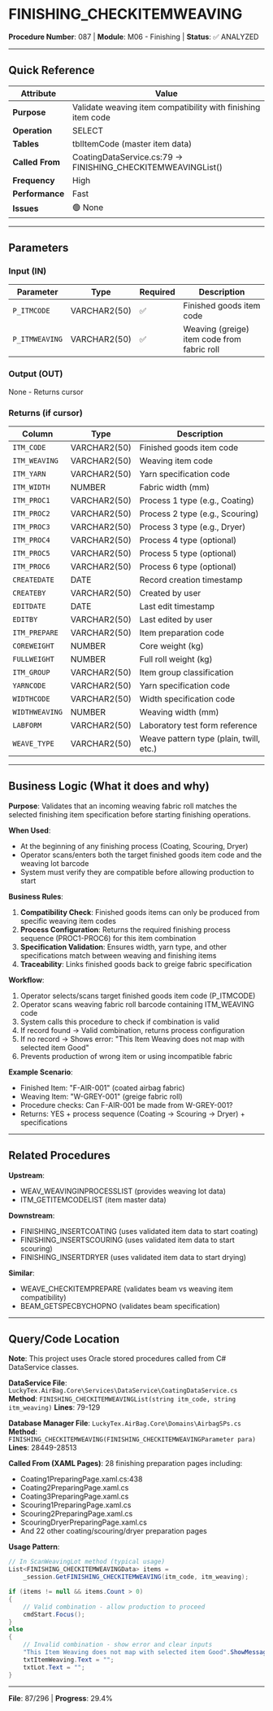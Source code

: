 # FINISHING_CHECKITEMWEAVING

**Procedure Number**: 087 | **Module**: M06 - Finishing | **Status**: ✅ ANALYZED

---

## Quick Reference

| Attribute | Value |
|-----------|-------|
| **Purpose** | Validate weaving item compatibility with finishing item code |
| **Operation** | SELECT |
| **Tables** | tblItemCode (master item data) |
| **Called From** | CoatingDataService.cs:79 → FINISHING_CHECKITEMWEAVINGList() |
| **Frequency** | High |
| **Performance** | Fast |
| **Issues** | 🟢 None |

---

## Parameters

### Input (IN)

| Parameter | Type | Required | Description |
|-----------|------|----------|-------------|
| `P_ITMCODE` | VARCHAR2(50) | ✅ | Finished goods item code |
| `P_ITMWEAVING` | VARCHAR2(50) | ✅ | Weaving (greige) item code from fabric roll |

### Output (OUT)

None - Returns cursor

### Returns (if cursor)

| Column | Type | Description |
|--------|------|-------------|
| `ITM_CODE` | VARCHAR2(50) | Finished goods item code |
| `ITM_WEAVING` | VARCHAR2(50) | Weaving item code |
| `ITM_YARN` | VARCHAR2(50) | Yarn specification code |
| `ITM_WIDTH` | NUMBER | Fabric width (mm) |
| `ITM_PROC1` | VARCHAR2(50) | Process 1 type (e.g., Coating) |
| `ITM_PROC2` | VARCHAR2(50) | Process 2 type (e.g., Scouring) |
| `ITM_PROC3` | VARCHAR2(50) | Process 3 type (e.g., Dryer) |
| `ITM_PROC4` | VARCHAR2(50) | Process 4 type (optional) |
| `ITM_PROC5` | VARCHAR2(50) | Process 5 type (optional) |
| `ITM_PROC6` | VARCHAR2(50) | Process 6 type (optional) |
| `CREATEDATE` | DATE | Record creation timestamp |
| `CREATEBY` | VARCHAR2(50) | Created by user |
| `EDITDATE` | DATE | Last edit timestamp |
| `EDITBY` | VARCHAR2(50) | Last edited by user |
| `ITM_PREPARE` | VARCHAR2(50) | Item preparation code |
| `COREWEIGHT` | NUMBER | Core weight (kg) |
| `FULLWEIGHT` | NUMBER | Full roll weight (kg) |
| `ITM_GROUP` | VARCHAR2(50) | Item group classification |
| `YARNCODE` | VARCHAR2(50) | Yarn specification code |
| `WIDTHCODE` | VARCHAR2(50) | Width specification code |
| `WIDTHWEAVING` | NUMBER | Weaving width (mm) |
| `LABFORM` | VARCHAR2(50) | Laboratory test form reference |
| `WEAVE_TYPE` | VARCHAR2(50) | Weave pattern type (plain, twill, etc.) |

---

## Business Logic (What it does and why)

**Purpose**: Validates that an incoming weaving fabric roll matches the selected finishing item specification before starting finishing operations.

**When Used**:
- At the beginning of any finishing process (Coating, Scouring, Dryer)
- Operator scans/enters both the target finished goods item code and the weaving lot barcode
- System must verify they are compatible before allowing production to start

**Business Rules**:
1. **Compatibility Check**: Finished goods items can only be produced from specific weaving item codes
2. **Process Configuration**: Returns the required finishing process sequence (PROC1-PROC6) for this item combination
3. **Specification Validation**: Ensures width, yarn type, and other specifications match between weaving and finishing items
4. **Traceability**: Links finished goods back to greige fabric specification

**Workflow**:
1. Operator selects/scans target finished goods item code (P_ITMCODE)
2. Operator scans weaving fabric roll barcode containing ITM_WEAVING code
3. System calls this procedure to check if combination is valid
4. If record found → Valid combination, returns process configuration
5. If no record → Shows error: "This Item Weaving does not map with selected item Good"
6. Prevents production of wrong item or using incompatible fabric

**Example Scenario**:
- Finished Item: "F-AIR-001" (coated airbag fabric)
- Weaving Item: "W-GREY-001" (greige fabric roll)
- Procedure checks: Can F-AIR-001 be made from W-GREY-001?
- Returns: YES + process sequence (Coating → Scouring → Dryer) + specifications

---

## Related Procedures

**Upstream**:
- WEAV_WEAVINGINPROCESSLIST (provides weaving lot data)
- ITM_GETITEMCODELIST (item master data)

**Downstream**:
- FINISHING_INSERTCOATING (uses validated item data to start coating)
- FINISHING_INSERTSCOURING (uses validated item data to start scouring)
- FINISHING_INSERTDRYER (uses validated item data to start drying)

**Similar**:
- WEAVE_CHECKITEMPREPARE (validates beam vs weaving item compatibility)
- BEAM_GETSPECBYCHOPNO (validates beam specification)

---

## Query/Code Location

**Note**: This project uses Oracle stored procedures called from C# DataService classes.

**DataService File**: `LuckyTex.AirBag.Core\Services\DataService\CoatingDataService.cs`
**Method**: `FINISHING_CHECKITEMWEAVINGList(string itm_code, string itm_weaving)`
**Lines**: 79-129

**Database Manager File**: `LuckyTex.AirBag.Core\Domains\AirbagSPs.cs`
**Method**: `FINISHING_CHECKITEMWEAVING(FINISHING_CHECKITEMWEAVINGParameter para)`
**Lines**: 28449-28513

**Called From (XAML Pages)**: 28 finishing preparation pages including:
- Coating1PreparingPage.xaml.cs:438
- Coating2PreparingPage.xaml.cs
- Coating3PreparingPage.xaml.cs
- Scouring1PreparingPage.xaml.cs
- Scouring2PreparingPage.xaml.cs
- ScouringDryerPreparingPage.xaml.cs
- And 22 other coating/scouring/dryer preparation pages

**Usage Pattern**:
```csharp
// In ScanWeavingLot method (typical usage)
List<FINISHING_CHECKITEMWEAVINGData> items =
    _session.GetFINISHING_CHECKITEMWEAVING(itm_code, itm_weaving);

if (items != null && items.Count > 0)
{
    // Valid combination - allow production to proceed
    cmdStart.Focus();
}
else
{
    // Invalid combination - show error and clear inputs
    "This Item Weaving does not map with selected item Good".ShowMessageBox(false);
    txtItemWeaving.Text = "";
    txtLot.Text = "";
}
```

---

**File**: 87/296 | **Progress**: 29.4%
